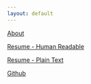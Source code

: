```yaml
---
layout: default
---
```


[About](./pages/about.html)

[Resume - Human Readable](./resources/Resume-DS.pdf)

[Resume - Plain Text](./resources/Resume-DS-PlainText.pdf)

[Github](https://github.com/Graphight)
